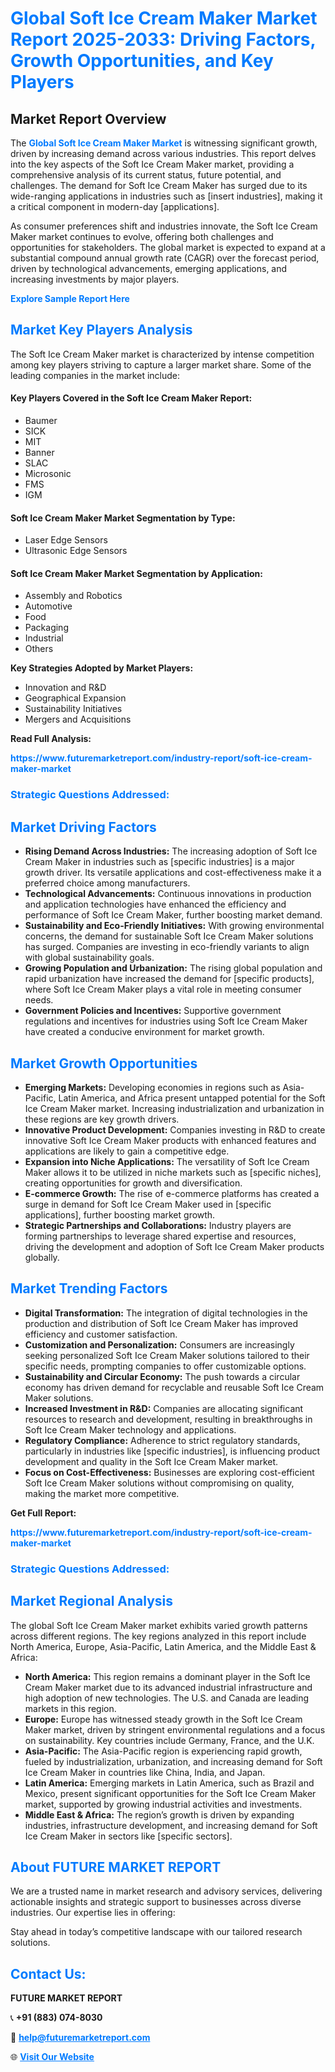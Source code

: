 <h1 style="color: #007BFF;">Global Soft Ice Cream Maker Market Report 2025-2033: Driving Factors, Growth Opportunities, and Key Players</h1>

<section id="overview">
<h2>Market Report Overview</h2>
<p>The <a href="https://www.futuremarketreport.com/industry-report/soft-ice-cream-maker-market" style="color: #007BFF; text-decoration: none;"><strong>Global Soft Ice Cream Maker Market</strong></a> is witnessing significant growth, driven by increasing demand across various industries. This report delves into the key aspects of the Soft Ice Cream Maker market, providing a comprehensive analysis of its current status, future potential, and challenges. The demand for Soft Ice Cream Maker has surged due to its wide-ranging applications in industries such as [insert industries], making it a critical component in modern-day [applications].</p>
<p>As consumer preferences shift and industries innovate, the Soft Ice Cream Maker market continues to evolve, offering both challenges and opportunities for stakeholders. The global market is expected to expand at a substantial compound annual growth rate (CAGR) over the forecast period, driven by technological advancements, emerging applications, and increasing investments by major players.</p>
</section>

<section id="overview">
<p><a href="https://www.futuremarketreport.com/request-sample/reportId=37742" style="color: #007BFF; text-decoration: none;"><strong>Explore Sample Report Here</strong></a></p>
</section>

<section id="key-players">
<h2 style="color: #007BFF;">Market Key Players Analysis</h2>
<p>The Soft Ice Cream Maker market is characterized by intense competition among key players striving to capture a larger market share. Some of the leading companies in the market include:</p>
<h4>Key Players Covered in the Soft Ice Cream Maker Report:</h4>
<ul><li>Baumer</li><li>SICK</li><li>MIT</li><li>Banner</li><li>SLAC</li><li>Microsonic</li><li>FMS</li><li>IGM</li></ul>
<h4>Soft Ice Cream Maker Market Segmentation by Type:</h4>
<ul><li>Laser Edge Sensors</li><li>Ultrasonic Edge Sensors</li></ul>

<h4>Soft Ice Cream Maker Market Segmentation by Application:</h4>
<ul><li>Assembly and Robotics</li><li>Automotive</li><li>Food</li><li>Packaging</li><li>Industrial</li><li>Others</li></ul>
<p><strong>Key Strategies Adopted by Market Players:</strong></p>
<ul>
<li>Innovation and R&D</li>
<li>Geographical Expansion</li>
<li>Sustainability Initiatives</li>
<li>Mergers and Acquisitions</li>
</ul>
</section>

<section>
<p><strong>Read Full Analysis: </strong></p><a href="https://www.futuremarketreport.com/industry-report/soft-ice-cream-maker-market" style="color: #007BFF; text-decoration: none;"><strong>https://www.futuremarketreport.com/industry-report/soft-ice-cream-maker-market</strong></a>
<h3 style="color: #007BFF;">Strategic Questions Addressed:</h3>
</section>

<section id="driving-factors">
<h2 style="color: #007BFF;">Market Driving Factors</h2>
<ul>
<li><strong>Rising Demand Across Industries:</strong> The increasing adoption of Soft Ice Cream Maker in industries such as [specific industries] is a major growth driver. Its versatile applications and cost-effectiveness make it a preferred choice among manufacturers.</li>
<li><strong>Technological Advancements:</strong> Continuous innovations in production and application technologies have enhanced the efficiency and performance of Soft Ice Cream Maker, further boosting market demand.</li>
<li><strong>Sustainability and Eco-Friendly Initiatives:</strong> With growing environmental concerns, the demand for sustainable Soft Ice Cream Maker solutions has surged. Companies are investing in eco-friendly variants to align with global sustainability goals.</li>
<li><strong>Growing Population and Urbanization:</strong> The rising global population and rapid urbanization have increased the demand for [specific products], where Soft Ice Cream Maker plays a vital role in meeting consumer needs.</li>
<li><strong>Government Policies and Incentives:</strong> Supportive government regulations and incentives for industries using Soft Ice Cream Maker have created a conducive environment for market growth.</li>
</ul>
</section>

<section id="growth-opportunities">
<h2 style="color: #007BFF;">Market Growth Opportunities</h2>
<ul>
<li><strong>Emerging Markets:</strong> Developing economies in regions such as Asia-Pacific, Latin America, and Africa present untapped potential for the Soft Ice Cream Maker market. Increasing industrialization and urbanization in these regions are key growth drivers.</li>
<li><strong>Innovative Product Development:</strong> Companies investing in R&D to create innovative Soft Ice Cream Maker products with enhanced features and applications are likely to gain a competitive edge.</li>
<li><strong>Expansion into Niche Applications:</strong> The versatility of Soft Ice Cream Maker allows it to be utilized in niche markets such as [specific niches], creating opportunities for growth and diversification.</li>
<li><strong>E-commerce Growth:</strong> The rise of e-commerce platforms has created a surge in demand for Soft Ice Cream Maker used in [specific applications], further boosting market growth.</li>
<li><strong>Strategic Partnerships and Collaborations:</strong> Industry players are forming partnerships to leverage shared expertise and resources, driving the development and adoption of Soft Ice Cream Maker products globally.</li>
</ul>
</section>

<section id="trending-factors">
<h2 style="color: #007BFF;">Market Trending Factors</h2>
<ul>
<li><strong>Digital Transformation:</strong> The integration of digital technologies in the production and distribution of Soft Ice Cream Maker has improved efficiency and customer satisfaction.</li>
<li><strong>Customization and Personalization:</strong> Consumers are increasingly seeking personalized Soft Ice Cream Maker solutions tailored to their specific needs, prompting companies to offer customizable options.</li>
<li><strong>Sustainability and Circular Economy:</strong> The push towards a circular economy has driven demand for recyclable and reusable Soft Ice Cream Maker solutions.</li>
<li><strong>Increased Investment in R&D:</strong> Companies are allocating significant resources to research and development, resulting in breakthroughs in Soft Ice Cream Maker technology and applications.</li>
<li><strong>Regulatory Compliance:</strong> Adherence to strict regulatory standards, particularly in industries like [specific industries], is influencing product development and quality in the Soft Ice Cream Maker market.</li>
<li><strong>Focus on Cost-Effectiveness:</strong> Businesses are exploring cost-efficient Soft Ice Cream Maker solutions without compromising on quality, making the market more competitive.</li>
</ul>
</section>

<section>
<p><strong>Get Full Report: </strong></p><a href="https://www.futuremarketreport.com/industry-report/soft-ice-cream-maker-market" style="color: #007BFF; text-decoration: none;"><strong>https://www.futuremarketreport.com/industry-report/soft-ice-cream-maker-market</strong></a>
<h3 style="color: #007BFF;">Strategic Questions Addressed:</h3>
</section>


<section id="regional-analysis">
<h2 style="color: #007BFF;">Market Regional Analysis</h2>
<p>The global Soft Ice Cream Maker market exhibits varied growth patterns across different regions. The key regions analyzed in this report include North America, Europe, Asia-Pacific, Latin America, and the Middle East & Africa:</p>
<ul>
<li><strong>North America:</strong> This region remains a dominant player in the Soft Ice Cream Maker market due to its advanced industrial infrastructure and high adoption of new technologies. The U.S. and Canada are leading markets in this region.</li>
<li><strong>Europe:</strong> Europe has witnessed steady growth in the Soft Ice Cream Maker market, driven by stringent environmental regulations and a focus on sustainability. Key countries include Germany, France, and the U.K.</li>
<li><strong>Asia-Pacific:</strong> The Asia-Pacific region is experiencing rapid growth, fueled by industrialization, urbanization, and increasing demand for Soft Ice Cream Maker in countries like China, India, and Japan.</li>
<li><strong>Latin America:</strong> Emerging markets in Latin America, such as Brazil and Mexico, present significant opportunities for the Soft Ice Cream Maker market, supported by growing industrial activities and investments.</li>
<li><strong>Middle East & Africa:</strong> The region’s growth is driven by expanding industries, infrastructure development, and increasing demand for Soft Ice Cream Maker in sectors like [specific sectors].</li>
</ul>
</section>

<footer>
<h2 style="color: #007BFF;">About FUTURE MARKET REPORT</h2>
<p>We are a trusted name in market research and advisory services, delivering actionable insights and strategic support to businesses across diverse industries. Our expertise lies in offering:</p>

<p>Stay ahead in today’s competitive landscape with our tailored research solutions.</p>

<h2 style="color: #007BFF;">Contact Us:</h2>
<p><strong>FUTURE MARKET REPORT</strong></p>
<p>📞 <strong>+91 (883) 074-8030</strong></p>
<p>📧 <strong><a href="mailto:help@futuremarketreport.com" style="color: #007BFF;">help@futuremarketreport.com</a></strong></p>
<p>🌐 <strong><a href="https://www.futuremarketreport.com/" style="color: #007BFF;">Visit Our Website</a></strong></p>
</footer>